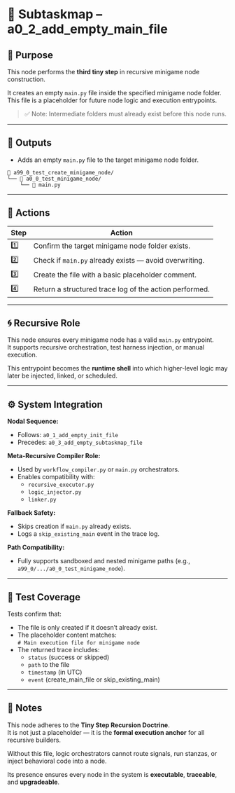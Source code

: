 <!-- Save to: a15_0_the_compiler_that_built_itself\a0_2_add_empty_main_file\subtaskmap.md -->

# 🔹 Subtaskmap – a0_2_add_empty_main_file

## 🧩 Purpose

This node performs the **third tiny step** in recursive minigame node construction.

It creates an empty `main.py` file inside the specified minigame node folder.  
This file is a placeholder for future node logic and execution entrypoints.

> ✅ Note: Intermediate folders must already exist before this node runs.

---

## 📂 Outputs

- Adds an empty `main.py` file to the target minigame node folder.

```plaintext
📁 a99_0_test_create_minigame_node/
└── 📁 a0_0_test_minigame_node/
    └── 📄 main.py
```

---

## 🔧 Actions

| **Step** | **Action** |
|----------|------------|
| 1️⃣ | Confirm the target minigame node folder exists. |
| 2️⃣ | Check if `main.py` already exists — avoid overwriting. |
| 3️⃣ | Create the file with a basic placeholder comment. |
| 4️⃣ | Return a structured trace log of the action performed. |

---

## 🌀 Recursive Role

This node ensures every minigame node has a valid `main.py` entrypoint.  
It supports recursive orchestration, test harness injection, or manual execution.

This entrypoint becomes the **runtime shell** into which higher-level logic may later be injected, linked, or scheduled.

---

## ⚙️ System Integration

**Nodal Sequence:**  
- Follows: `a0_1_add_empty_init_file`  
- Precedes: `a0_3_add_empty_subtaskmap_file`

**Meta-Recursive Compiler Role:**  
- Used by `workflow_compiler.py` or `main.py` orchestrators.  
- Enables compatibility with:
  - `recursive_executor.py`  
  - `logic_injector.py`  
  - `linker.py`

**Fallback Safety:**  
- Skips creation if `main.py` already exists.  
- Logs a `skip_existing_main` event in the trace log.

**Path Compatibility:**  
- Fully supports sandboxed and nested minigame paths (e.g., `a99_0/.../a0_0_test_minigame_node`).

---

## 🧪 Test Coverage

Tests confirm that:

- The file is only created if it doesn’t already exist.  
- The placeholder content matches:  
  `# Main execution file for minigame node`  
- The returned trace includes:
  - `status` (success or skipped)  
  - `path` to the file  
  - `timestamp` (in UTC)  
  - `event` (create_main_file or skip_existing_main)

---

## 🔖 Notes

This node adheres to the **Tiny Step Recursion Doctrine**.  
It is not just a placeholder — it is the **formal execution anchor** for all recursive builders.

Without this file, logic orchestrators cannot route signals, run stanzas, or inject behavioral code into a node.

Its presence ensures every node in the system is **executable**, **traceable**, and **upgradeable**.

```
